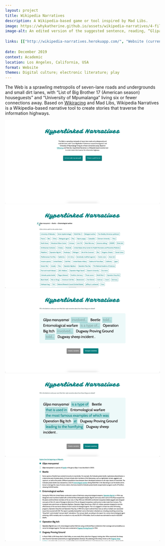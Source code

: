 ```yaml
---
layout: project
title: Wikipedia Narratives
description: A Wikipedia-based game or tool inspired by Mad Libs.
image: https://whykatherine.github.io/assets/wikipedia-narratives/4-filled.png
image-alt: An edited version of the suggested sentence, reading, “Glipa maruyamai is a type of Beetle that is used in Entomological warfare the most famous examples of which was Operation Big Itch at Dugway Proving Ground leading to the horrifying Dugway sheep incident.

links: [["http://wikipedia-narratives.herokuapp.com/", "Website (currently down)"], ["https://github.com/whykatherine/wikipedia-narratives", "GitHub"]]

date: December 2019
context: Academic
location: Los Angeles, California, USA
format: Website
themes: Digital culture; electronic literature; play
---
```


The Web is a sprawling metropolis of seven-lane roads and undergrounds and small dirt lanes, with “List of Big Brother 17 (American season) houseguests” and “University of Mpumalanga” living six or fewer connections away. Based on [Wikiracing](https://en.wikipedia.org/wiki/Wikiracing) and Mad Libs, Wikipedia Narratives is a Wikipedia-based narrative tool to create stories that traverse the information highways.

<div class="gallery">
  <div><img src="/assets/wikipedia-narratives/1-start.png" alt="The start page, with two buttons: “Let me make my own path” or “Choose a path for me”."></div>
</div>

<div class="gallery">
  <div><img src="/assets/wikipedia-narratives/2-chain.png" alt="Building a chain. ‘Glipa maruyamai’ linked to ‘Beetle’ which linked to ‘Entomological warfare’, which can now link to any of options given below."></div>
</div>

<div class="gallery">
  <div><img src="/assets/wikipedia-narratives/3-narrative.png" alt="Writing a reverse Mad Libs based on that chain. The suggested links form a sentence that reads, “Glipa maruyamai involved Beetle told Entomological warfare is a type of Operation Big Itch involved Dugway Proving Ground told Dugway sheep incident.”"></div>
</div>

<div class="gallery">
  <div><img src="/assets/wikipedia-narratives/4-filled.png" alt="An edited version of the suggested sentence, reading, “Glipa maruyamai is a type of Beetle that is used in Entomological warfare the most famous examples of which was Operation Big Itch at Dugway Proving Ground leading to the horrifying Dugway sheep incident.”"></div>
</div>

<div class="gallery">
  <div><img src="/assets/wikipedia-narratives/5-article.png" alt="The actual relationships between the articles. The title of each article is shown, along with the relevant paragraph and how one term relates to another."></div>
</div>
